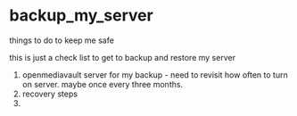 # backup_my_server
things to do to keep me safe

this is just a check list to get to backup and restore my server
1. openmediavault server for my backup - need to revisit how often to turn on server. maybe once every three months.
2. recovery steps
3.
